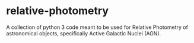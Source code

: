# relative-photometry
A collection of python 3 code meant to be used for Relative Photometry of astronomical objects, specifically Active Galactic Nuclei (AGN).
